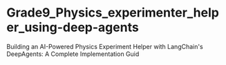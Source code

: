 # Grade9_Physics_experimenter_helper_using-deep-agents
 Building an AI-Powered Physics Experiment Helper with LangChain's DeepAgents: A Complete Implementation Guid

